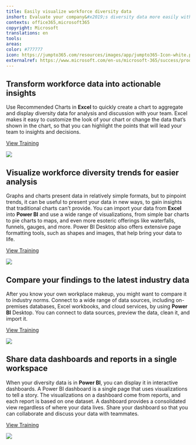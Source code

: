```yaml
---
title: Easily visualize workforce diversity data
inshort: Evaluate your company&#x2019;s diversity data more easily with compelling visualizations and dashboards.
contexts: office365,microsoft365
copyright: Microsoft
translations: en
tools: 
areas: 
color: #777777
icon: https://jumpto365.com/resources/images/app/jumpto365-Icon-white.png
externalref: https://www.microsoft.com/en-us/microsoft-365/success/productivitylibrary/easily-visualize-workforce-diversity-data
---
```


## Transform workforce data into actionable insights

Use Recommended Charts in **Excel** to quickly create a chart to aggregate and display diversity data for analysis and discussion with your team. Excel makes it easy to customize the look of your chart or change the data that’s shown in the chart, so that you can highlight the points that will lead your team to insights and decisions.

[View Training](https://support.office.com/article/Create-a-chart-with-recommended-charts-cd131b77-79c7-4537-a438-8db20cea84c0)

![](http://img-prod-cms-rt-microsoft-com.akamaized.net/cms/api/am/imageFileData/RE1MMYS?ver=a978)

## Visualize workforce diversity trends for easier analysis

Graphs and charts present data in relatively simple formats, but to pinpoint trends, it can be useful to present your data in new ways, to gain insights that traditional charts can't provide. You can import your data from **Excel** into **Power BI** and use a wide range of visualizations, from simple bar charts to pie charts to maps, and even more esoteric offerings like waterfalls, funnels, gauges, and more. Power BI Desktop also offers extensive page formatting tools, such as shapes and images, that help bring your data to life.

[View Training](https://powerbi.microsoft.com/guided-learning/powerbi-learning-3-2-create-customize-simple-visualizations/)

![](http://img-prod-cms-rt-microsoft-com.akamaized.net/cms/api/am/imageFileData/RE1MN1Z?ver=cd82)

## Compare your findings to the latest industry data

After you know your own workplace makeup, you might want to compare it to industry norms. Connect to a wide range of data sources, including on-premises databases, Excel workbooks, and cloud services, by using **Power BI** Desktop. You can connect to data sources, preview the data, clean it, and import it.

[View Training](https://powerbi.microsoft.com/guided-learning/powerbi-learning-1-2-connect-to-data-sources-in-power-bi-desktop/)

![](http://img-prod-cms-rt-microsoft-com.akamaized.net/cms/api/am/imageFileData/RE1Nwu9?ver=bfea)

## Share data dashboards and reports in a single workspace

When your diversity data is in **Power BI**, you can display it in interactive dashboards. A Power BI dashboard is a single page that uses visualizations to tell a story. The visualizations on a dashboard come from reports, and each report is based on one dataset. A dashboard provides a consolidated view regardless of where your data lives. Share your dashboard so that you can collaborate and discuss your data with teammates.

[View Training](https://powerbi.microsoft.com/documentation/powerbi-service-dashboards/)

![](http://img-prod-cms-rt-microsoft-com.akamaized.net/cms/api/am/imageFileData/RE1NM4n?ver=dee0)

